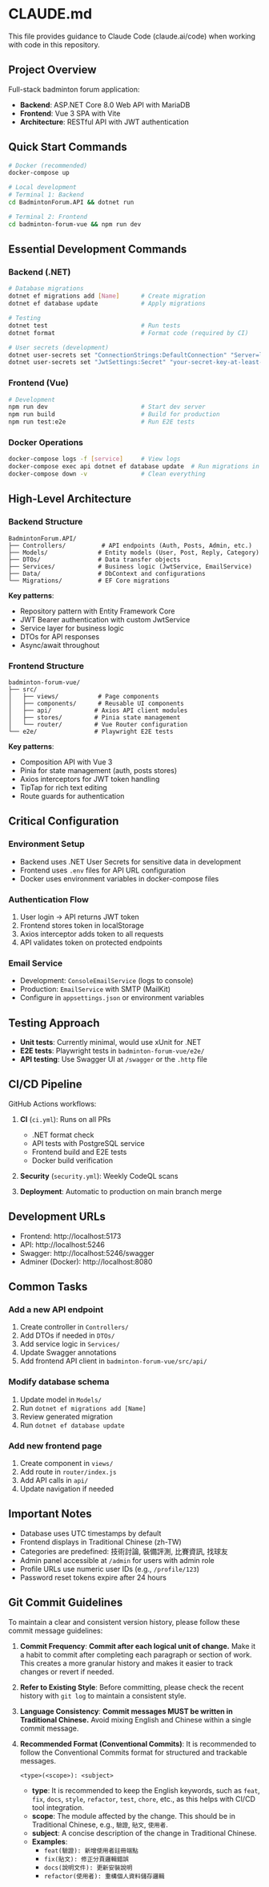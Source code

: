 # CLAUDE.md

This file provides guidance to Claude Code (claude.ai/code) when working with code in this repository.

## Project Overview

Full-stack badminton forum application:
- **Backend**: ASP.NET Core 8.0 Web API with MariaDB
- **Frontend**: Vue 3 SPA with Vite
- **Architecture**: RESTful API with JWT authentication

## Quick Start Commands

```bash
# Docker (recommended)
docker-compose up

# Local development
# Terminal 1: Backend
cd BadmintonForum.API && dotnet run

# Terminal 2: Frontend  
cd badminton-forum-vue && npm run dev
```

## Essential Development Commands

### Backend (.NET)
```bash
# Database migrations
dotnet ef migrations add [Name]      # Create migration
dotnet ef database update            # Apply migrations

# Testing
dotnet test                          # Run tests
dotnet format                        # Format code (required by CI)

# User secrets (development)
dotnet user-secrets set "ConnectionStrings:DefaultConnection" "Server=localhost;Database=badmintonforumdb;User=badmintonuser;Password=your-password"
dotnet user-secrets set "JwtSettings:Secret" "your-secret-key-at-least-32-chars"
```

### Frontend (Vue)
```bash
# Development
npm run dev                          # Start dev server
npm run build                        # Build for production
npm run test:e2e                     # Run E2E tests
```

### Docker Operations
```bash
docker-compose logs -f [service]     # View logs
docker-compose exec api dotnet ef database update  # Run migrations in Docker
docker-compose down -v               # Clean everything
```

## High-Level Architecture

### Backend Structure
```
BadmintonForum.API/
├── Controllers/          # API endpoints (Auth, Posts, Admin, etc.)
├── Models/              # Entity models (User, Post, Reply, Category)
├── DTOs/                # Data transfer objects
├── Services/            # Business logic (JwtService, EmailService)
├── Data/                # DbContext and configurations
└── Migrations/          # EF Core migrations
```

**Key patterns**:
- Repository pattern with Entity Framework Core
- JWT Bearer authentication with custom JwtService
- Service layer for business logic
- DTOs for API responses
- Async/await throughout

### Frontend Structure
```
badminton-forum-vue/
├── src/
│   ├── views/           # Page components
│   ├── components/      # Reusable UI components
│   ├── api/            # Axios API client modules
│   ├── stores/         # Pinia state management
│   └── router/         # Vue Router configuration
└── e2e/                # Playwright E2E tests
```

**Key patterns**:
- Composition API with Vue 3
- Pinia for state management (auth, posts stores)
- Axios interceptors for JWT token handling
- TipTap for rich text editing
- Route guards for authentication

## Critical Configuration

### Environment Setup
- Backend uses .NET User Secrets for sensitive data in development
- Frontend uses `.env` files for API URL configuration
- Docker uses environment variables in docker-compose files

### Authentication Flow
1. User login → API returns JWT token
2. Frontend stores token in localStorage
3. Axios interceptor adds token to all requests
4. API validates token on protected endpoints

### Email Service
- Development: `ConsoleEmailService` (logs to console)
- Production: `EmailService` with SMTP (MailKit)
- Configure in `appsettings.json` or environment variables

## Testing Approach

- **Unit tests**: Currently minimal, would use xUnit for .NET
- **E2E tests**: Playwright tests in `badminton-forum-vue/e2e/`
- **API testing**: Use Swagger UI at `/swagger` or the `.http` file

## CI/CD Pipeline

GitHub Actions workflows:
1. **CI** (`ci.yml`): Runs on all PRs
   - .NET format check
   - API tests with PostgreSQL service
   - Frontend build and E2E tests
   - Docker build verification

2. **Security** (`security.yml`): Weekly CodeQL scans

3. **Deployment**: Automatic to production on main branch merge

## Development URLs

- Frontend: http://localhost:5173
- API: http://localhost:5246
- Swagger: http://localhost:5246/swagger
- Adminer (Docker): http://localhost:8080

## Common Tasks

### Add a new API endpoint
1. Create controller in `Controllers/`
2. Add DTOs if needed in `DTOs/`
3. Add service logic in `Services/`
4. Update Swagger annotations
5. Add frontend API client in `badminton-forum-vue/src/api/`

### Modify database schema
1. Update model in `Models/`
2. Run `dotnet ef migrations add [Name]`
3. Review generated migration
4. Run `dotnet ef database update`

### Add new frontend page
1. Create component in `views/`
2. Add route in `router/index.js`
3. Add API calls in `api/`
4. Update navigation if needed

## Important Notes

- Database uses UTC timestamps by default
- Frontend displays in Traditional Chinese (zh-TW)
- Categories are predefined: 技術討論, 裝備評測, 比賽資訊, 找球友
- Admin panel accessible at `/admin` for users with admin role
- Profile URLs use numeric user IDs (e.g., `/profile/123`)
- Password reset tokens expire after 24 hours

## Git Commit Guidelines

To maintain a clear and consistent version history, please follow these commit message guidelines:

1.  **Commit Frequency**: **Commit after each logical unit of change.** Make it a habit to commit after completing each paragraph or section of work. This creates a more granular history and makes it easier to track changes or revert if needed.

2.  **Refer to Existing Style**: Before committing, please check the recent history with `git log` to maintain a consistent style.

3.  **Language Consistency**: **Commit messages MUST be written in Traditional Chinese.** Avoid mixing English and Chinese within a single commit message.

4.  **Recommended Format (Conventional Commits)**: It is recommended to follow the Conventional Commits format for structured and trackable messages.
    ```
    <type>(<scope>): <subject>
    ```
    - **type**: It is recommended to keep the English keywords, such as `feat`, `fix`, `docs`, `style`, `refactor`, `test`, `chore`, etc., as this helps with CI/CD tool integration.
    - **scope**: The module affected by the change. This should be in Traditional Chinese, e.g., `驗證`, `貼文`, `使用者`.
    - **subject**: A concise description of the change in Traditional Chinese.
    - **Examples**:
      - `feat(驗證): 新增使用者註冊端點`
      - `fix(貼文): 修正分頁邏輯錯誤`
      - `docs(說明文件): 更新安裝說明`
      - `refactor(使用者): 重構個人資料儲存邏輯`